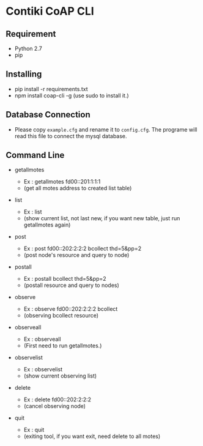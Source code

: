 # Contiki CoAP CLI

## Requirement
* Python 2.7
* pip

## Installing
* pip install -r requirements.txt
* npm install coap-cli -g (use sudo to install it.)

## Database Connection
* Please copy `example.cfg` and rename it to `config.cfg`. The programe will read this file to connect the mysql database.

## Command Line
* getallmotes
    * Ex : getallmotes fd00::201:1:1:1
    * (get all motes address to created list table)

* list
    * Ex : list
    * (show current list, not last new, if you want new table, just run getallmotes again)

* post
    * Ex : post fd00::202:2:2:2 bcollect thd=5&pp=2
    * (post node's resource and query to node)

* postall
    * Ex : postall bcollect thd=5&pp=2
    * (postall resource and query to nodes)

* observe
    * Ex : observe fd00::202:2:2:2 bcollect
    * (observing bcollect resource)

* observeall
    * Ex : observeall
    * (First need to run getallmotes.)

* observelist
    * Ex : observelist
    * (show current observing list)

* delete
    * Ex : delete fd00::202:2:2:2
    * (cancel observing node)

* quit
    * Ex : quit
    * (exiting tool, if you want exit, need delete to all motes)